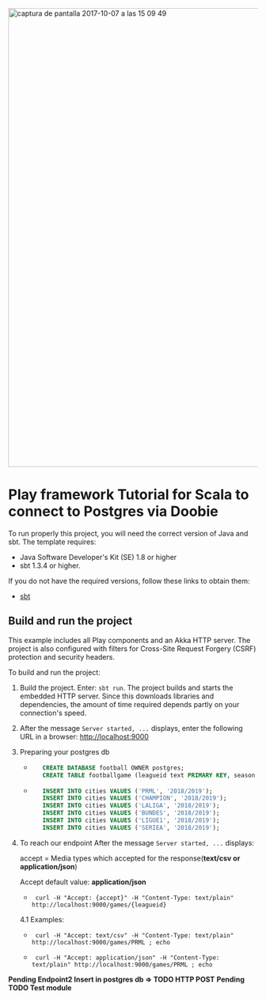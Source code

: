 <img width="928" alt="captura de pantalla 2017-10-07 a las 15 09 49" src="https://user-images.githubusercontent.com/8100363/31313078-665da9a6-abcf-11e7-9266-932880ea6ed2.png">

# Play framework Tutorial for Scala to connect to Postgres via Doobie

To run properly this project, you will need the correct version of Java and sbt. The template requires:

* Java Software Developer's Kit (SE) 1.8 or higher
* sbt 1.3.4 or higher.

If you do not have the required versions, follow these links to obtain them:

* [sbt](http://www.scala-sbt.org/download.html)

## Build and run the project

This example includes all Play components and an Akka HTTP server. 
The project is also configured with filters for Cross-Site Request Forgery (CSRF) protection and security headers.

To build and run the project:

1. Build the project. Enter: `sbt run`. The project builds and starts the embedded HTTP server. Since this downloads libraries and dependencies, the amount of time required depends partly on your connection's speed.

2. After the message `Server started, ...` displays, enter the following URL in a browser: <http://localhost:9000>

3. Preparing your postgres db
   
   - ``` sql
        CREATE DATABASE football OWNER postgres;
        CREATE TABLE footballgame (leagueid text PRIMARY KEY, season text NOT NULL, audience int);
      ```
   - ``` sql
        INSERT INTO cities VALUES ('PRML', '2018/2019');
        INSERT INTO cities VALUES ('CHAMPION', '2018/2019');
        INSERT INTO cities VALUES ('LALIGA', '2018/2019');
        INSERT INTO cities VALUES ('BUNDES', '2018/2019');
        INSERT INTO cities VALUES ('LIGUE1', '2018/2019');
        INSERT INTO cities VALUES ('SERIEA', '2018/2019');
     ```
4. To reach our endpoint After the message `Server started, ...` displays:
   
   accept = Media types which accepted for the response(**text/csv or application/json**)
   
   Accept default value: **application/json**  

   - ```
      curl -H "Accept: {accept}" -H "Content-Type: text/plain" http://localhost:9000/games/{leagueid}
     ```
   4.1  Examples: 
   
      - ```
         curl -H "Accept: text/csv" -H "Content-Type: text/plain" http://localhost:9000/games/PRML ; echo
        ```
      - ``` 
         curl -H "Accept: application/json" -H "Content-Type: text/plain" http://localhost:9000/games/PRML ; echo
        ```

**Pending Endpoint2 Insert in postgres db => TODO HTTP POST**
**Pending TODO Test module**

